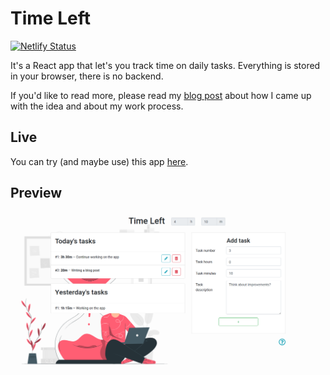 # Time Left

[![Netlify Status](https://api.netlify.com/api/v1/badges/c7d7f20f-fcfc-4d3d-8783-280c57158ae0/deploy-status)](https://app.netlify.com/sites/time-left/deploys)

It's a React app that let's you track time on daily tasks. Everything is stored in your browser, there is no backend.

If you'd like to read more, please read my [blog post](https://dev.to/c_v_ya/simple-react-app-to-track-time-2il7) about how I came up with the idea and about my work process.

## Live

You can try (and maybe use) this app [here](https://time-left.netlify.app/).

## Preview

![Preview of the app](https://github.com/c-v-ya/time-left/blob/master/screenshots/app.png?raw=true "Preview of the app")
